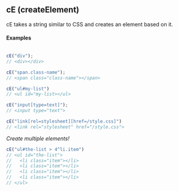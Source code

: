 ## cE (createElement)
cE takes a string similar to CSS and creates an element based on it. 

#### Examples
```JavaScript

cE("div");
// <div></div>

cE("span.class-name");
// <span class="class-name"></span>

cE("ul#my-list")
// <ul id="my-list></ul>

cE("input[type=text]");
// <input type="text">

cE("link[rel=stylesheet][href=/style.css]")
// <link rel="stylesheet" href="/style.css">
```

*Create multiple elements!*
```JavaScript
cE("ul#the-list > 4^li.item")
// <ul id="the-list">
//   <li class="item"></li>
//   <li class="item"></li>
//   <li class="item"></li>
//   <li class="item"></li>
// </ul>
```
